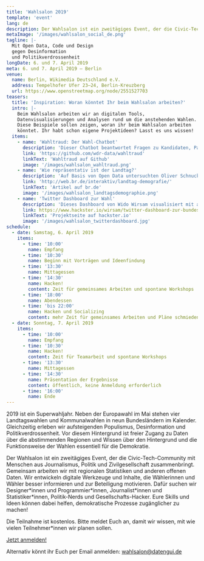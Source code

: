```yaml
---
title: 'Wahlsalon 2019'
template: 'event'
lang: de
description: Der Wahlsalon ist ein zweitägiges Event, der die Civic-Tech-Community mit Menschen aus Journalismus, Politik und Zivilgesellschaft zusammenbringt. Gemeinsam arbeiten wir mit regionalen Statistiken und anderen offenen Daten. Wir entwickeln digitale Werkzeuge und Inhalte, die Wählerinnen und Wähler besser informieren und zur Beteiligung motivieren.
metaImage: '/images/wahlsalon_social_de.png'
tagline: |-
  Mit Open Data, Code und Design 
  gegen Desinformation 
  und Politikverdrossenheit
longDate: 6. und 7. April 2019
meta: 6. und 7. April 2019 — Berlin
venue:
  name: Berlin, Wikimedia Deutschland e.V.
  address: Tempelhofer Ufer 23–24, Berlin-Kreuzberg
  url: https://www.openstreetmap.org/node/2551527703
teasers:
  title: 'Inspiration: Woran könntet Ihr beim Wahlsalon arbeiten?'
  intro: |-
    Beim Wahlsalon arbeiten wir an digitalen Tools,
    Datenvisualisierungen und Analysen rund um die anstehenden Wahlen.
    Diese Beispiele sollen zeigen, woran ihr beim Wahlsalon arbeiten
    könntet. Ihr habt schon eigene Projektideen? Lasst es uns wissen!
  items:
    - name: 'Wahltraud: Der Wahl-Chatbot'
      description: 'Dieser Chatbot beantwortet Fragen zu Kandidaten, Parteien und Wahlprogrammen auf Basis verschiedener Datenquellen. Er wurde beim WDR entwickelt und unter MIT-Lizenz veröffentlicht.'
      link: 'https://github.com/wdr-data/wahltraud'
      linkText: 'Wahltraud auf Github'
      image: '/images/wahlsalon_wahltraud.png'
    - name: 'Wie repräsentativ ist der Landtag?'
      description: 'Auf Basis von Open Data untersuchten Oliver Schnuck und Thomas Becht vom BR, wie gut der Bayerische Landtag die Bevölkerung repräsentiert. Spoiler: Er ist kein Spiegel der Gesellschaft.'
      link: 'http://web.br.de/interaktiv/landtag-demografie/'
      linkText: 'Artikel auf br.de'
      image: '/images/wahlsalon_landtagsdemographie.png'
    - name: 'Twitter Dashboard zur Wahl'
      description: 'Dieses Dashboard von Wido Wirsam visualisiert mit analogen Zeigern die Frequenz von Tweets, die über die Parteien abgesetzt werden. Der Sourcecode steht unter MIT-Lizenz.'
      link: https://www.hackster.io/wirsam/twitter-dashboard-zur-bundestagswahl-2017-f27862
      linkText: 'Projektseite auf hackster.io'
      image: '/images/wahlsalon_twitterdashboard.jpg'
schedule:
  - date: Samstag, 6. April 2019
    items:
      - time: '10:00'
        name: Empfang
      - time: '10:30'
        name: Beginn mit Vorträgen und Ideenfindung
      - time: '13:30'
        name: Mittagessen
      - time: '14:30'
        name: Hacken!
        content: Zeit für gemeinsames Arbeiten und spontane Workshops
      - time: '18:00'
        name: Abendessen
      - time: 'bis 22:00'
        name: Hacken und Socializing
        content: mehr Zeit für gemeinsames Arbeiten und Pläne schmieden
  - date: Sonntag, 7. April 2019
    items:
      - time: '10:00'
        name: Empfang
      - time: '10:30'
        name: Hacken!
        content: Zeit für Teamarbeit und spontane Workshops
      - time: '13:30'
        name: Mittagessen
      - time: '14:30'
        name: Präsentation der Ergebnisse
        content: öffentlich, keine Anmeldung erforderlich
      - time: '16:00'
        name: Ende
---
```


2019 ist ein Superwahljahr. Neben der Europawahl im Mai stehen vier Landtagswahlen und Kommunalwahlen in neun Bundesländern im Kalender. Gleichzeitig erleben wir aufsteigenden Populismus, Desinformation und Politikverdrossenheit. Vor diesem Hintergrund ist freier Zugang zu Daten über die abstimmenden Regionen und Wissen über den Hintergrund und die Funktionsweise der Wahlen essentiell für die Demokratie.

Der Wahlsalon ist ein zweitägiges Event, der die Civic-Tech-Community mit Menschen aus Journalismus, Politik und Zivilgesellschaft zusammenbringt. Gemeinsam arbeiten wir mit regionalen Statistiken und anderen offenen Daten. Wir entwickeln digitale Werkzeuge und Inhalte, die Wählerinnen und Wähler besser informieren und zur Beteiligung motivieren. Dafür suchen wir Designer\*innen und Programmier\*innen, Journalist\*innen und Statistiker\*innen, Politik-Nerds und Gesellschafts-Hacker. Eure Skills und Ideen können dabei helfen, demokratische Prozesse zugänglicher zu machen!

Die Teilnahme ist kostenlos. Bitte meldet Euch an, damit wir wissen, mit wie vielen Teilnehmer\*innen wir planen sollen.

<a href="https://meetup.com" class="mdc-button mdc-button--outlined mdc-ripple-upgraded mdc-ripple-upgraded--foreground-activation">Jetzt anmelden!</a>

Alternativ könnt ihr Euch per Email anmelden: [wahlsalon@datengui.de](mailto:wahlsalon@datengui.de)
